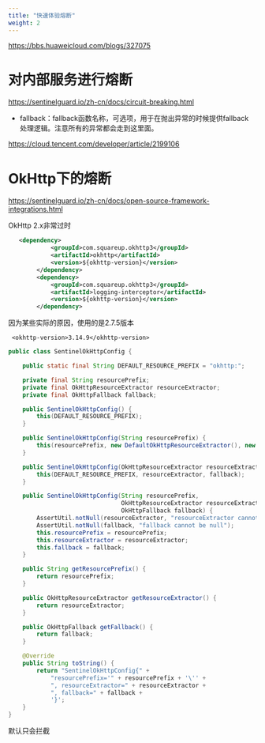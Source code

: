```yaml
---
title: "快速体验熔断"
weight: 2
---
```


https://bbs.huaweicloud.com/blogs/327075


# 对内部服务进行熔断


https://sentinelguard.io/zh-cn/docs/circuit-breaking.html


* fallback：fallback函数名称，可选项，用于在抛出异常的时候提供fallback 处理逻辑。注意所有的异常都会走到这里面。







https://cloud.tencent.com/developer/article/2199106




# OkHttp下的熔断
https://sentinelguard.io/zh-cn/docs/open-source-framework-integrations.html

OkHttp 2.x非常过时
```xml
   <dependency>
            <groupId>com.squareup.okhttp3</groupId>
            <artifactId>okhttp</artifactId>
            <version>${okhttp-version}</version>
        </dependency>
        <dependency>
            <groupId>com.squareup.okhttp3</groupId>
            <artifactId>logging-interceptor</artifactId>
            <version>${okhttp-version}</version>
        </dependency>
```
因为某些实际的原因，使用的是2.7.5版本
```
 <okhttp-version>3.14.9</okhttp-version>
```


```java
public class SentinelOkHttpConfig {

    public static final String DEFAULT_RESOURCE_PREFIX = "okhttp:";

    private final String resourcePrefix;
    private final OkHttpResourceExtractor resourceExtractor;
    private final OkHttpFallback fallback;

    public SentinelOkHttpConfig() {
        this(DEFAULT_RESOURCE_PREFIX);
    }

    public SentinelOkHttpConfig(String resourcePrefix) {
        this(resourcePrefix, new DefaultOkHttpResourceExtractor(), new DefaultOkHttpFallback());
    }

    public SentinelOkHttpConfig(OkHttpResourceExtractor resourceExtractor, OkHttpFallback fallback) {
        this(DEFAULT_RESOURCE_PREFIX, resourceExtractor, fallback);
    }

    public SentinelOkHttpConfig(String resourcePrefix,
                                OkHttpResourceExtractor resourceExtractor,
                                OkHttpFallback fallback) {
        AssertUtil.notNull(resourceExtractor, "resourceExtractor cannot be null");
        AssertUtil.notNull(fallback, "fallback cannot be null");
        this.resourcePrefix = resourcePrefix;
        this.resourceExtractor = resourceExtractor;
        this.fallback = fallback;
    }

    public String getResourcePrefix() {
        return resourcePrefix;
    }

    public OkHttpResourceExtractor getResourceExtractor() {
        return resourceExtractor;
    }

    public OkHttpFallback getFallback() {
        return fallback;
    }

    @Override
    public String toString() {
        return "SentinelOkHttpConfig{" +
            "resourcePrefix='" + resourcePrefix + '\'' +
            ", resourceExtractor=" + resourceExtractor +
            ", fallback=" + fallback +
            '}';
    }
}
```

默认只会拦截